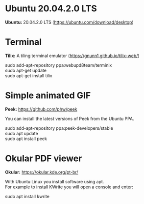 # Ubuntu 20.04.2.0 LTS
<strong>Ubuntu:</strong> 20.04.2.0 LTS
(https://ubuntu.com/download/desktop)

# Terminal
<strong>Tilix:</strong> A tiling terminal emulator
(https://gnunn1.github.io/tilix-web/)

sudo add-apt-repository ppa:webupd8team/terminix<br>
sudo apt-get update<br>
sudo apt-get install tilix

# Simple animated GIF
<strong>Peek:</strong> https://github.com/phw/peek

You can install the latest versions of Peek from the Ubuntu PPA.

sudo add-apt-repository ppa:peek-developers/stable<br>
sudo apt update<br>
sudo apt install peek

# Okular PDF viewer
<strong>Okular:</strong> https://okular.kde.org/pt-br/

With Ubuntu Linux you install software using apt.<br>
For example to install KWrite you will open a console and enter:

sudo apt install kwrite
